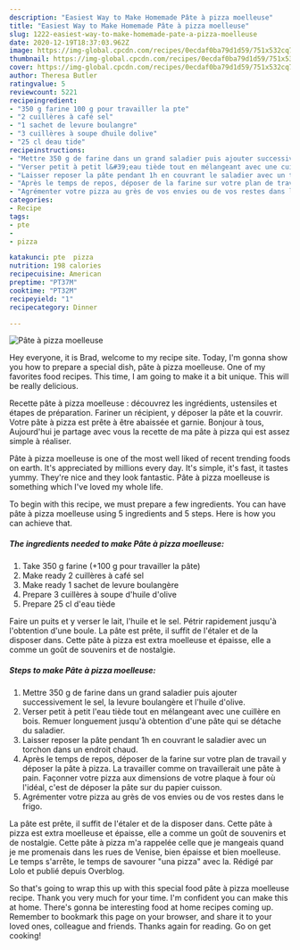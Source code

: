 ```yaml
---
description: "Easiest Way to Make Homemade Pâte à pizza moelleuse"
title: "Easiest Way to Make Homemade Pâte à pizza moelleuse"
slug: 1222-easiest-way-to-make-homemade-pate-a-pizza-moelleuse
date: 2020-12-19T18:37:03.962Z
image: https://img-global.cpcdn.com/recipes/0ecdaf0ba79d1d59/751x532cq70/pate-a-pizza-moelleuse-photo-principale-de-la-recette.jpg
thumbnail: https://img-global.cpcdn.com/recipes/0ecdaf0ba79d1d59/751x532cq70/pate-a-pizza-moelleuse-photo-principale-de-la-recette.jpg
cover: https://img-global.cpcdn.com/recipes/0ecdaf0ba79d1d59/751x532cq70/pate-a-pizza-moelleuse-photo-principale-de-la-recette.jpg
author: Theresa Butler
ratingvalue: 5
reviewcount: 5221
recipeingredient:
- "350 g farine 100 g pour travailler la pte"
- "2 cuillères à café sel"
- "1 sachet de levure boulangre"
- "3 cuillères à soupe dhuile dolive"
- "25 cl deau tide"
recipeinstructions:
- "Mettre 350 g de farine dans un grand saladier puis ajouter successivement le sel, la levure boulangère et l&#39;huile d&#39;olive."
- "Verser petit à petit l&#39;eau tiède tout en mélangeant avec une cuillère en bois. Remuer longuement jusqu&#39;à obtention d&#39;une pâte qui se détache du saladier."
- "Laisser reposer la pâte pendant 1h en couvrant le saladier avec un torchon dans un endroit chaud."
- "Après le temps de repos, déposer de la farine sur votre plan de travail y déposer la pâte à pizza. La travailler comme on travaillerait une pâte à pain. Façonner votre pizza aux dimensions de votre plaque à four où l&#39;idéal, c&#39;est de déposer la pâte sur du papier cuisson."
- "Agrémenter votre pizza au grès de vos envies ou de vos restes dans le frigo."
categories:
- Recipe
tags:
- pte
- 
- pizza

katakunci: pte  pizza 
nutrition: 198 calories
recipecuisine: American
preptime: "PT37M"
cooktime: "PT32M"
recipeyield: "1"
recipecategory: Dinner

---
```



![Pâte à pizza moelleuse](https://img-global.cpcdn.com/recipes/0ecdaf0ba79d1d59/751x532cq70/pate-a-pizza-moelleuse-photo-principale-de-la-recette.jpg)

Hey everyone, it is Brad, welcome to my recipe site. Today, I'm gonna show you how to prepare a special dish, pâte à pizza moelleuse. One of my favorites food recipes. This time, I am going to make it a bit unique. This will be really delicious.

Recette pâte à pizza moelleuse : découvrez les ingrédients, ustensiles et étapes de préparation. Fariner un récipient, y déposer la pâte et la couvrir. Votre pâte à pizza est prête à être abaissée et garnie. Bonjour à tous, Aujourd&#39;hui je partage avec vous la recette de ma pâte à pizza qui est assez simple à réaliser.

Pâte à pizza moelleuse is one of the most well liked of recent trending foods on earth. It's appreciated by millions every day. It's simple, it's fast, it tastes yummy. They're nice and they look fantastic. Pâte à pizza moelleuse is something which I've loved my whole life.


To begin with this recipe, we must prepare a few ingredients. You can have pâte à pizza moelleuse using 5 ingredients and 5 steps. Here is how you can achieve that.

<!--inarticleads1-->

##### The ingredients needed to make Pâte à pizza moelleuse:

1. Take 350 g farine (+100 g pour travailler la pâte)
1. Make ready 2 cuillères à café sel
1. Make ready 1 sachet de levure boulangère
1. Prepare 3 cuillères à soupe d&#39;huile d&#39;olive
1. Prepare 25 cl d&#39;eau tiède


Faire un puits et y verser le lait, l&#39;huile et le sel. Pétrir rapidement jusqu&#39;à l&#39;obtention d&#39;une boule. La pâte est prête, il suffit de l&#39;étaler et de la disposer dans. Cette pâte à pizza est extra moelleuse et épaisse, elle a comme un goût de souvenirs et de nostalgie. 

<!--inarticleads2-->

##### Steps to make Pâte à pizza moelleuse:

1. Mettre 350 g de farine dans un grand saladier puis ajouter successivement le sel, la levure boulangère et l&#39;huile d&#39;olive.
1. Verser petit à petit l&#39;eau tiède tout en mélangeant avec une cuillère en bois. Remuer longuement jusqu&#39;à obtention d&#39;une pâte qui se détache du saladier.
1. Laisser reposer la pâte pendant 1h en couvrant le saladier avec un torchon dans un endroit chaud.
1. Après le temps de repos, déposer de la farine sur votre plan de travail y déposer la pâte à pizza. La travailler comme on travaillerait une pâte à pain. Façonner votre pizza aux dimensions de votre plaque à four où l&#39;idéal, c&#39;est de déposer la pâte sur du papier cuisson.
1. Agrémenter votre pizza au grès de vos envies ou de vos restes dans le frigo.


La pâte est prête, il suffit de l&#39;étaler et de la disposer dans. Cette pâte à pizza est extra moelleuse et épaisse, elle a comme un goût de souvenirs et de nostalgie. Cette pâte à pizza m&#39;a rappelée celle que je mangeais quand je me promenais dans les rues de Venise, bien épaisse et bien moelleuse. Le temps s&#39;arrête, le temps de savourer &#34;una pizza&#34; avec la. Rédigé par Lolo et publié depuis Overblog. 

So that's going to wrap this up with this special food pâte à pizza moelleuse recipe. Thank you very much for your time. I'm confident you can make this at home. There's gonna be interesting food at home recipes coming up. Remember to bookmark this page on your browser, and share it to your loved ones, colleague and friends. Thanks again for reading. Go on get cooking!
